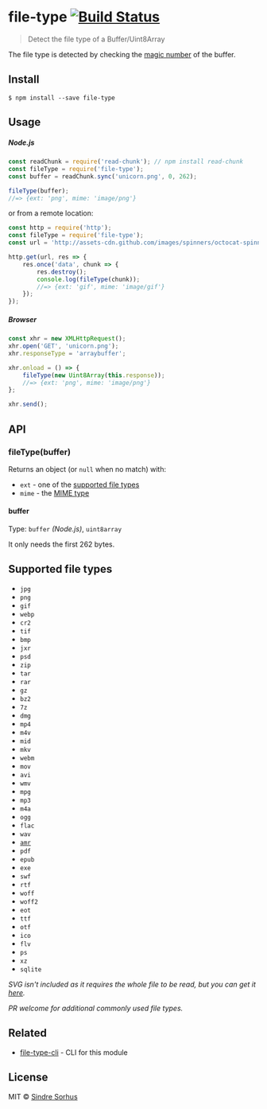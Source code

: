 # file-type [![Build Status](https://travis-ci.org/sindresorhus/file-type.svg?branch=master)](https://travis-ci.org/sindresorhus/file-type)

> Detect the file type of a Buffer/Uint8Array

The file type is detected by checking the [magic number](http://en.wikipedia.org/wiki/Magic_number_(programming)#Magic_numbers_in_files) of the buffer.


## Install

```
$ npm install --save file-type
```


## Usage

##### Node.js

```js
const readChunk = require('read-chunk'); // npm install read-chunk
const fileType = require('file-type');
const buffer = readChunk.sync('unicorn.png', 0, 262);

fileType(buffer);
//=> {ext: 'png', mime: 'image/png'}
```

or from a remote location:

```js
const http = require('http');
const fileType = require('file-type');
const url = 'http://assets-cdn.github.com/images/spinners/octocat-spinner-32.gif';

http.get(url, res => {
	res.once('data', chunk => {
		res.destroy();
		console.log(fileType(chunk));
		//=> {ext: 'gif', mime: 'image/gif'}
	});
});
```

##### Browser

```js
const xhr = new XMLHttpRequest();
xhr.open('GET', 'unicorn.png');
xhr.responseType = 'arraybuffer';

xhr.onload = () => {
	fileType(new Uint8Array(this.response));
	//=> {ext: 'png', mime: 'image/png'}
};

xhr.send();
```


## API

### fileType(buffer)

Returns an object (or `null` when no match) with:

- `ext` - one of the [supported file types](#supported-file-types)
- `mime` - the [MIME type](http://en.wikipedia.org/wiki/Internet_media_type)

#### buffer

Type: `buffer` *(Node.js)*, `uint8array`

It only needs the first 262 bytes.


## Supported file types

- `jpg`
- `png`
- `gif`
- `webp`
- `cr2`
- `tif`
- `bmp`
- `jxr`
- `psd`
- `zip`
- `tar`
- `rar`
- `gz`
- `bz2`
- `7z`
- `dmg`
- `mp4`
- `m4v`
- `mid`
- `mkv`
- `webm`
- `mov`
- `avi`
- `wmv`
- `mpg`
- `mp3`
- `m4a`
- `ogg`
- `flac`
- `wav`
- [`amr`](https://en.wikipedia.org/wiki/Adaptive_Multi-Rate_audio_codec)
- `pdf`
- `epub`
- `exe`
- `swf`
- `rtf`
- `woff`
- `woff2`
- `eot`
- `ttf`
- `otf`
- `ico`
- `flv`
- `ps`
- `xz`
- `sqlite`

*SVG isn't included as it requires the whole file to be read, but you can get it [here](https://github.com/sindresorhus/is-svg).*

*PR welcome for additional commonly used file types.*


## Related

- [file-type-cli](https://github.com/sindresorhus/file-type-cli) - CLI for this module


## License

MIT © [Sindre Sorhus](http://sindresorhus.com)
